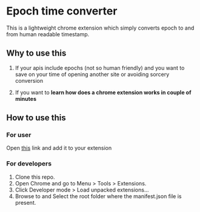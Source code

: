 # Epoch time converter
This is a lightweight chrome extension which simply converts epoch to and from human readable timestamp.

## Why to use this

1. If your apis include epochs (not so human friendly) and you want to save on your time of opening another site or avoiding sorcery conversion

2. If you want to **learn how does a chrome extension works in couple of minutes**

## How to use this

### For user

Open [this](https://bit.ly/2RUKwAt) link and add it to your extension

### For developers

1. Clone this repo.
2. Open Chrome and go to Menu > Tools > Extensions.
3. Click Developer mode > Load unpacked extensions...
4. Browse to  and Select the root folder where the manifest.json file is present.
